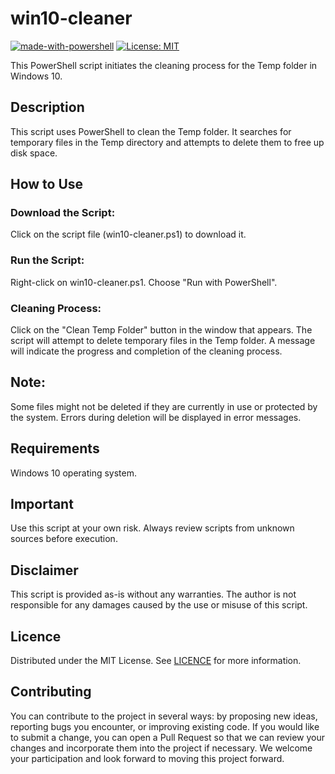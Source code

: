 # win10-cleaner

[![made-with-powershell](https://img.shields.io/badge/PowerShell-1f425f?logo=Powershell)](https://microsoft.com/PowerShell)
[![License: MIT](https://img.shields.io/badge/License-MIT-yellow.svg)](https://opensource.org/licenses/MIT)

This PowerShell script initiates the cleaning process for the Temp folder in Windows 10.

## Description

This script uses PowerShell to clean the Temp folder. It searches for temporary files in the Temp directory and attempts to delete them to free up disk space.

## How to Use

### Download the Script:

Click on the script file (win10-cleaner.ps1) to download it.

### Run the Script:

Right-click on win10-cleaner.ps1.
Choose "Run with PowerShell".

### Cleaning Process:

Click on the "Clean Temp Folder" button in the window that appears.
The script will attempt to delete temporary files in the Temp folder.
A message will indicate the progress and completion of the cleaning process.

## Note:

Some files might not be deleted if they are currently in use or protected by the system.
Errors during deletion will be displayed in error messages.

## Requirements

Windows 10 operating system.

## Important

Use this script at your own risk. Always review scripts from unknown sources before execution.

## Disclaimer

This script is provided as-is without any warranties. The author is not responsible for any damages caused by the use or misuse of this script.

## Licence

Distributed under the MIT License. See [LICENCE](https://github.com/Antyss77/win10-cleaner/blob/main/LICENSE) for more information.

## Contributing

You can contribute to the project in several ways: by proposing new ideas, reporting bugs you encounter, or improving existing code. If you would like to submit a change, you can open a Pull Request so that we can review your changes and incorporate them into the project if necessary. We welcome your participation and look forward to moving this project forward.
